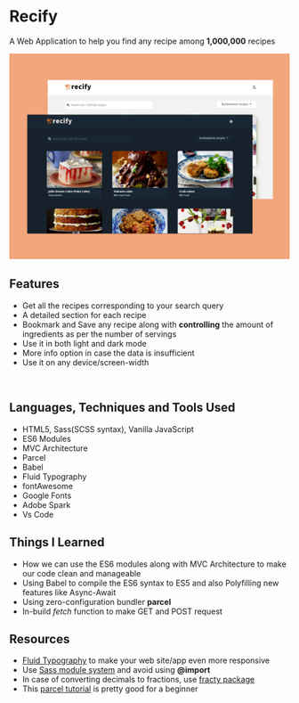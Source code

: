 # Recify
A Web Application to help you find any recipe among **1,000,000** recipes 
</br>

![Design preview for the Recify Web Appplication](./src/images/preview.JPG)

## Features
- Get all the recipes corresponding to your search query
- A detailed section for each recipe
- Bookmark and Save any recipe along with **controlling** the amount of ingredients as per the number of servings
- Use it in both light and dark mode
- More info option in case the data is insufficient 
- Use it on any device/screen-width

</br>

## Languages, Techniques and Tools Used
- HTML5, Sass(SCSS syntax), Vanilla JavaScript 
- ES6 Modules
- MVC Architecture
- Parcel
- Babel
- Fluid Typography
- fontAwesome
- Google Fonts
- Adobe Spark
- Vs Code 

## Things I Learned
- How we can use the ES6 modules along with MVC Architecture to make our code clean and manageable
- Using Babel to compile the ES6 syntax to ES5 and also Polyfilling new features like Async-Await
- Using zero-configuration bundler **parcel** 
- In-build *fetch* function to make GET and POST request 

## Resources 
- [Fluid Typography](https://css-tricks.com/snippets/css/fluid-typography/) to make your web site/app even more responsive
- Use [Sass module system](https://www.youtube.com/watch?v=CR-a8upNjJ0) and avoid using **@import**
- In case of converting decimals to fractions, use [fracty package](https://www.npmjs.com/package/fracty)
- This [parcel tutorial](https://www.youtube.com/watch?v=8rD9amRSOQY) is pretty good for a beginner